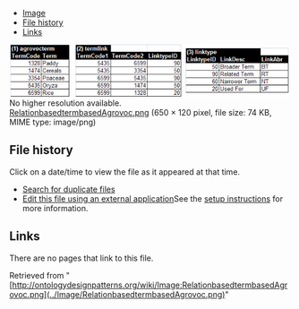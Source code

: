 * [Image](../Image/RelationbasedtermbasedAgrovoc.png#file)
* [File history](../Image/RelationbasedtermbasedAgrovoc.png#filehistory)
* [Links](../Image/RelationbasedtermbasedAgrovoc.png#filelinks)

[![Image:RelationbasedtermbasedAgrovoc.png](../images/8/8f/RelationbasedtermbasedAgrovoc.png)](../images/8/8f/RelationbasedtermbasedAgrovoc.png)  
No higher resolution available.  
[RelationbasedtermbasedAgrovoc.png](../images/8/8f/RelationbasedtermbasedAgrovoc.png)‎ (650 × 120 pixel, file size: 74 KB, MIME type: image/png)

## File history

Click on a date/time to view the file as it appeared at that time.



  
* [Search for duplicate files](http://ontologydesignpatterns.org/wiki/Special:FileDuplicateSearch/RelationbasedtermbasedAgrovoc.png "Special:FileDuplicateSearch/RelationbasedtermbasedAgrovoc.png")
* [Edit this file using an external application](http://ontologydesignpatterns.org/wiki/index.php?title=Image:RelationbasedtermbasedAgrovoc.png&action=edit&externaledit=true&mode=file "Image:RelationbasedtermbasedAgrovoc.png")See the [setup instructions](http://www.mediawiki.org/wiki/Manual:External_editors "http://www.mediawiki.org/wiki/Manual:External_editors") for more information.

## Links



There are no pages that link to this file.




Retrieved from "[http://ontologydesignpatterns.org/wiki/Image:RelationbasedtermbasedAgrovoc.png](../Image/RelationbasedtermbasedAgrovoc.png)"